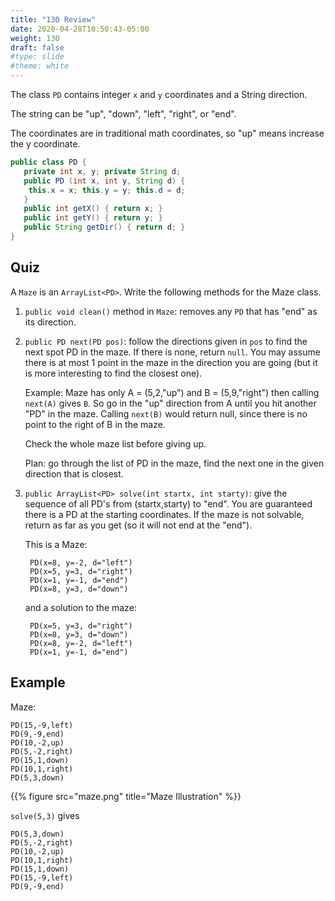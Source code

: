 ```yaml
---
title: "130 Review"
date: 2020-04-28T10:50:43-05:00
weight: 130
draft: false
#type: slide
#theme: white
---
```


The class `PD` contains integer `x` and `y` coordinates
and a String direction.

The string can be "up", "down", "left", "right", or "end".

The coordinates are in traditional math coordinates, so "up" means
increase the y coordinate.

```java
public class PD {
   private int x, y; private String d;
   public PD (int x, int y, String d) { 
    this.x = x; this.y = y; this.d = d;
   }
   public int getX() { return x; }
   public int getY() { return y; }
   public String getDir() { return d; }
}
```

## Quiz

A `Maze` is an `ArrayList<PD>`. Write the following methods for the
Maze class.

1. `public void clean()` method in `Maze`: removes any `PD` that has
   "end" as its direction.
   
2. `public PD next(PD pos)`: follow the directions given in `pos` to
   find the next spot PD in the maze. If there is none, return
   `null`. You may assume there is at most 1 point in the maze in the
   direction you are going (but it is more interesting to find the
   closest one).
   
   Example: Maze has only A = (5,2,"up") and B = (5,9,"right") then
   calling `next(A)` gives `B`. So go in the "up" direction from A
   until you hit another "PD" in the maze. Calling `next(B)` would
   return null, since there is no point to the right of B in the maze.

    Check the whole maze list before giving up. 
    
    Plan: go through the list of PD in the maze, find the next one in
    the given direction that is closest.

3. `public ArrayList<PD> solve(int startx, int starty)`:
   give the sequence of all PD's from
   (startx,starty) to "end". You are guaranteed there is a PD at the
   starting coordinates. If
   the maze is not solvable, return as far as you get (so it will not
   end at the "end").

    This is a Maze:
    
        PD(x=8, y=-2, d="left")
        PD(x=5, y=3, d="right")
        PD(x=1, y=-1, d="end")
        PD(x=8, y=3, d="down")
    
    and a solution to the maze:

        PD(x=5, y=3, d="right")
        PD(x=8, y=3, d="down")
        PD(x=8, y=-2, d="left")
        PD(x=1, y=-1, d="end")

## Example

Maze:

    PD(15,-9,left)
    PD(9,-9,end)
    PD(10,-2,up)
    PD(5,-2,right)
    PD(15,1,down)
    PD(10,1,right)
    PD(5,3,down)

{{% figure src="maze.png" title="Maze Illustration" %}}


    
`solve(5,3)` gives

    PD(5,3,down)
    PD(5,-2,right)
    PD(10,-2,up)
    PD(10,1,right)
    PD(15,1,down)
    PD(15,-9,left)
    PD(9,-9,end)

